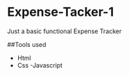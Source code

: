 # Expense-Tacker-1


Just a basic functional Expense Tracker 


##Tools used 
- Html
- Css
-Javascript 

